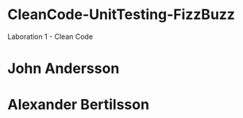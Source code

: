 # CleanCode-UnitTesting-FizzBuzz
Laboration 1 - Clean Code

# John Andersson
# Alexander Bertilsson
